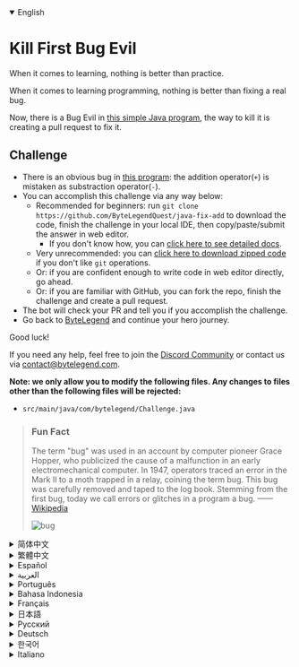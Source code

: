 <details open='true'>
<summary>English</summary>

# Kill First Bug Evil

When it comes to learning, nothing is better than practice.

When it comes to learning programming, nothing is better than fixing a real bug.

Now, there is a Bug Evil in [this simple Java program](https://github.com/ByteLegendQuest/java-fix-add/blob/main/src/main/java/com/bytelegend/Challenge.java),
the way to kill it is creating a pull request to fix it.

## Challenge
- There is an obvious bug in [this program](https://github.com/ByteLegendQuest/java-fix-add/blob/main/src/main/java/com/bytelegend/Challenge.java): the addition operator(`+`) is mistaken as substraction operator(`-`).
- You can accomplish this challenge via any way below:
  - Recommended for beginners: run `git clone https://github.com/ByteLegendQuest/java-fix-add` to download the code,
    finish the challenge in your local IDE, then copy/paste/submit the answer in web editor.
    - If you don't know how, you can [click here to see detailed docs](https://github.com/ByteLegendQuest/java-fix-add/blob/main/docs/en/clone-and-import.md).
  - Very unrecommended: you can [click here to download zipped code](https://codeload.github.com/ByteLegendQuest/java-fix-add/zip/refs/heads/main) if you don't like `git` operations.
  - Or: if you are confident enough to write code in web editor directly, go ahead.
  - Or: if you are familiar with GitHub, you can fork the repo, finish the challenge and create a pull request.
- The bot will check your PR and tell you if you accomplish the challenge.
- Go back to [ByteLegend](https://bytelegend.com) and continue your hero journey.

Good luck!

If you need any help, feel free to join the [Discord Community](https://discord.gg/35RreUUGWt) or contact us via [contact@bytelegend.com](mailto:contact@bytelegend.com).

**Note: we only allow you to modify the following files.
Any changes to files other than the following files will be rejected:**

- `src/main/java/com/bytelegend/Challenge.java`

> ### Fun Fact
>
> The term "bug" was used in an account by computer pioneer Grace Hopper, who publicized the cause of a malfunction in an early electromechanical computer.
> In 1947, operators traced an error in the Mark II to a moth trapped in a relay, coining the term bug. This bug was carefully removed and taped to the log book.
> Stemming from the first bug, today we call errors or glitches in a program a bug.
> ——[Wikipedia](https://en.wikipedia.org/wiki/Software_bug)
>
> ![bug](https://raw.githubusercontent.com/ByteLegendQuest/java-fix-add/main/first-bug.jpg)
</details>
<details>
<summary>简体中文</summary>

# 消灭第一个幺蛾子恶魔

没有什么能比动手实践更快地学到东西了。

没有什么能比真正动手修bug更快地学会编程了。

现在，我们的[一个简单的Java程序](https://github.com/ByteLegendQuest/java-fix-add/blob/main/src/main/java/com/bytelegend/Challenge.java)中有一个幺蛾子恶魔，
消灭这个幺蛾子的方法就是提交一个Pull Request帮我们修复之。

## 挑战
- [这个程序](https://github.com/ByteLegendQuest/java-fix-add/blob/main/src/main/java/com/bytelegend/Challenge.java)里有一个明显的bug：加法函数中的加号(`+`)被写成了减号(`-`)，请修复这个问题。
- 你可以使用以下任意一种方法完成挑战：
  - 初学者推荐：运行`git clone https://git.bytelegend.com/ByteLegendQuest/java-fix-add`将代码下载到本地，在本地使用IDE调试完成后复制到网页编辑器里提交。
    - 如果你不知道怎么做，可以点击[这里查看详细文档](https://github.com/ByteLegendQuest/java-fix-add/blob/main/docs/zh_hans/clone-and-import.md)。
  - 非常不推荐：如果你实在不喜欢`git`命令行操作，你可以[点击这里直接下载打包好的代码](https://ghcodeload.bytelegend.com/ByteLegendQuest/java-fix-add/zip/refs/heads/main)。
  - 或者：如果你非常自信不需要下载代码到本地调试，可以使用网页编辑器直接提交。
  - 或者：如果你对GitHub非常熟悉，你可以fork仓库、完成挑战后，创建一个Pull Request。
- 机器人将会检查你的答案，告诉你你是否通过了挑战。
- 回到[字节传说](https://bytelegend.com)，然后继续你的英雄旅程。

祝你好运！

如果你需要任何帮助，欢迎加入官方玩家QQ群（在[首页](https://bytelegend.com)右下角的`联系 & 关于`菜单里可以找到入群方式）或者[Discord社区](https://discord.gg/35RreUUGWt)，或email至[contact@bytelegend.com](mailto:contact@bytelegend.com)。

**注意：我们只允许您修改以下文件，任何对其他文件的修改都会被拒绝：**

- `src/main/java/com/bytelegend/Challenge.java`

> ### 有趣的小知识
>
> 在1947年9月9日，葛丽丝·霍普（Grace Hopper）发现了世界上第一个电脑bug。
> 有一次Mark II突然宕机，原因是一只飞蛾意外飞入了一台电脑内部而引起了故障（如图所示）。
> 团队在日志本中记录下了这一事件。也因此，人们逐渐开始用“Bug”（原意为“虫子”）来称呼计算机中的错误。
> 现在在华盛顿的美国国家历史博物馆中还可以看到这份日志。
> ——[维基百科](https://zh.wikipedia.org/wiki/%E7%A8%8B%E5%BA%8F%E9%94%99%E8%AF%AF)
>
> ![bug](https://raw.githubusercontent.com/ByteLegendQuest/java-fix-add/main/first-bug.jpg)
</details>
<details>
<summary>繁體中文</summary>

<h1>Kill First Bug Evil</h1>
<p>When it comes to learning, nothing is better than practice.</p>
<p>When it comes to learning programming, nothing is better than fixing a real bug.</p>
<p>Now, there is a Bug Evil in <a href="https://github.com/ByteLegendQuest/java-fix-add/blob/main/src/main/java/com/bytelegend/Challenge.java" target="_blank">this simple Java program</a>,
the way to kill it is creating a pull request to fix it.</p>
<h2>Challenge</h2>
<ul>
<li>There is an obvious bug in <a href="https://github.com/ByteLegendQuest/java-fix-add/blob/main/src/main/java/com/bytelegend/Challenge.java" target="_blank">this program</a>: the addition operator(<code class="notranslate">+</code>) is mistaken as substraction operator(<code class="notranslate">-</code>).</li>
<li>You can accomplish this challenge via any way below:
<ul>
<li>Recommended for beginners: run <code class="notranslate">git clone https://github.com/ByteLegendQuest/java-fix-add</code> to download the code,
finish the challenge in your local IDE, then copy/paste/submit the answer in web editor.
<ul>
<li>If you don't know how, you can <a href="https://github.com/ByteLegendQuest/java-fix-add/blob/main/docs/en/clone-and-import.md" target="_blank">click here to see detailed docs</a>.</li>
</ul>
</li>
<li>Very unrecommended: you can <a href="https://codeload.github.com/ByteLegendQuest/java-fix-add/zip/refs/heads/main" target="_blank">click here to download zipped code</a> if you don't like <code class="notranslate">git</code> operations.</li>
<li>Or: if you are confident enough to write code in web editor directly, go ahead.</li>
<li>Or: if you are familiar with GitHub, you can fork the repo, finish the challenge and create a pull request.</li>
</ul>
</li>
<li>The bot will check your PR and tell you if you accomplish the challenge.</li>
<li>Go back to <a href="https://bytelegend.com" target="_blank">ByteLegend</a> and continue your hero journey.</li>
</ul>
<p>Good luck!</p>
<p>If you need any help, feel free to join the <a href="https://discord.gg/35RreUUGWt" target="_blank">Discord Community</a> or contact us via <a href="mailto:contact@bytelegend.com" target="_blank">contact@bytelegend.com</a>.</p>
<p><strong>Note: we only allow you to modify the following files.
Any changes to files other than the following files will be rejected:</strong></p>
<ul>
<li><code class="notranslate">src/main/java/com/bytelegend/Challenge.java</code></li>
</ul>
<blockquote>
<h3>Fun Fact</h3>
<p>The term &quot;bug&quot; was used in an account by computer pioneer Grace Hopper, who publicized the cause of a malfunction in an early electromechanical computer.
In 1947, operators traced an error in the Mark II to a moth trapped in a relay, coining the term bug. This bug was carefully removed and taped to the log book.
Stemming from the first bug, today we call errors or glitches in a program a bug.
——<a href="https://en.wikipedia.org/wiki/Software_bug" target="_blank">Wikipedia</a></p>
<p><img src="https://raw.githubusercontent.com/ByteLegendQuest/java-fix-add/main/first-bug.jpg" alt="bug" /></p>
</blockquote>
</details>
<details>
<summary>Español</summary>

<h1>Kill First Bug Evil</h1>
<p>When it comes to learning, nothing is better than practice.</p>
<p>When it comes to learning programming, nothing is better than fixing a real bug.</p>
<p>Now, there is a Bug Evil in <a href="https://github.com/ByteLegendQuest/java-fix-add/blob/main/src/main/java/com/bytelegend/Challenge.java" target="_blank">this simple Java program</a>,
the way to kill it is creating a pull request to fix it.</p>
<h2>Challenge</h2>
<ul>
<li>There is an obvious bug in <a href="https://github.com/ByteLegendQuest/java-fix-add/blob/main/src/main/java/com/bytelegend/Challenge.java" target="_blank">this program</a>: the addition operator(<code class="notranslate">+</code>) is mistaken as substraction operator(<code class="notranslate">-</code>).</li>
<li>You can accomplish this challenge via any way below:
<ul>
<li>Recommended for beginners: run <code class="notranslate">git clone https://github.com/ByteLegendQuest/java-fix-add</code> to download the code,
finish the challenge in your local IDE, then copy/paste/submit the answer in web editor.
<ul>
<li>If you don't know how, you can <a href="https://github.com/ByteLegendQuest/java-fix-add/blob/main/docs/en/clone-and-import.md" target="_blank">click here to see detailed docs</a>.</li>
</ul>
</li>
<li>Very unrecommended: you can <a href="https://codeload.github.com/ByteLegendQuest/java-fix-add/zip/refs/heads/main" target="_blank">click here to download zipped code</a> if you don't like <code class="notranslate">git</code> operations.</li>
<li>Or: if you are confident enough to write code in web editor directly, go ahead.</li>
<li>Or: if you are familiar with GitHub, you can fork the repo, finish the challenge and create a pull request.</li>
</ul>
</li>
<li>The bot will check your PR and tell you if you accomplish the challenge.</li>
<li>Go back to <a href="https://bytelegend.com" target="_blank">ByteLegend</a> and continue your hero journey.</li>
</ul>
<p>Good luck!</p>
<p>If you need any help, feel free to join the <a href="https://discord.gg/35RreUUGWt" target="_blank">Discord Community</a> or contact us via <a href="mailto:contact@bytelegend.com" target="_blank">contact@bytelegend.com</a>.</p>
<p><strong>Note: we only allow you to modify the following files.
Any changes to files other than the following files will be rejected:</strong></p>
<ul>
<li><code class="notranslate">src/main/java/com/bytelegend/Challenge.java</code></li>
</ul>
<blockquote>
<h3>Fun Fact</h3>
<p>The term &quot;bug&quot; was used in an account by computer pioneer Grace Hopper, who publicized the cause of a malfunction in an early electromechanical computer.
In 1947, operators traced an error in the Mark II to a moth trapped in a relay, coining the term bug. This bug was carefully removed and taped to the log book.
Stemming from the first bug, today we call errors or glitches in a program a bug.
——<a href="https://en.wikipedia.org/wiki/Software_bug" target="_blank">Wikipedia</a></p>
<p><img src="https://raw.githubusercontent.com/ByteLegendQuest/java-fix-add/main/first-bug.jpg" alt="bug" /></p>
</blockquote>
</details>
<details>
<summary>العربية</summary>

<h1>Kill First Bug Evil</h1>
<p>When it comes to learning, nothing is better than practice.</p>
<p>When it comes to learning programming, nothing is better than fixing a real bug.</p>
<p>Now, there is a Bug Evil in <a href="https://github.com/ByteLegendQuest/java-fix-add/blob/main/src/main/java/com/bytelegend/Challenge.java" target="_blank">this simple Java program</a>,
the way to kill it is creating a pull request to fix it.</p>
<h2>Challenge</h2>
<ul>
<li>There is an obvious bug in <a href="https://github.com/ByteLegendQuest/java-fix-add/blob/main/src/main/java/com/bytelegend/Challenge.java" target="_blank">this program</a>: the addition operator(<code class="notranslate">+</code>) is mistaken as substraction operator(<code class="notranslate">-</code>).</li>
<li>You can accomplish this challenge via any way below:
<ul>
<li>Recommended for beginners: run <code class="notranslate">git clone https://github.com/ByteLegendQuest/java-fix-add</code> to download the code,
finish the challenge in your local IDE, then copy/paste/submit the answer in web editor.
<ul>
<li>If you don't know how, you can <a href="https://github.com/ByteLegendQuest/java-fix-add/blob/main/docs/en/clone-and-import.md" target="_blank">click here to see detailed docs</a>.</li>
</ul>
</li>
<li>Very unrecommended: you can <a href="https://codeload.github.com/ByteLegendQuest/java-fix-add/zip/refs/heads/main" target="_blank">click here to download zipped code</a> if you don't like <code class="notranslate">git</code> operations.</li>
<li>Or: if you are confident enough to write code in web editor directly, go ahead.</li>
<li>Or: if you are familiar with GitHub, you can fork the repo, finish the challenge and create a pull request.</li>
</ul>
</li>
<li>The bot will check your PR and tell you if you accomplish the challenge.</li>
<li>Go back to <a href="https://bytelegend.com" target="_blank">ByteLegend</a> and continue your hero journey.</li>
</ul>
<p>Good luck!</p>
<p>If you need any help, feel free to join the <a href="https://discord.gg/35RreUUGWt" target="_blank">Discord Community</a> or contact us via <a href="mailto:contact@bytelegend.com" target="_blank">contact@bytelegend.com</a>.</p>
<p><strong>Note: we only allow you to modify the following files.
Any changes to files other than the following files will be rejected:</strong></p>
<ul>
<li><code class="notranslate">src/main/java/com/bytelegend/Challenge.java</code></li>
</ul>
<blockquote>
<h3>Fun Fact</h3>
<p>The term &quot;bug&quot; was used in an account by computer pioneer Grace Hopper, who publicized the cause of a malfunction in an early electromechanical computer.
In 1947, operators traced an error in the Mark II to a moth trapped in a relay, coining the term bug. This bug was carefully removed and taped to the log book.
Stemming from the first bug, today we call errors or glitches in a program a bug.
——<a href="https://en.wikipedia.org/wiki/Software_bug" target="_blank">Wikipedia</a></p>
<p><img src="https://raw.githubusercontent.com/ByteLegendQuest/java-fix-add/main/first-bug.jpg" alt="bug" /></p>
</blockquote>
</details>
<details>
<summary>Português</summary>

<h1>Kill First Bug Evil</h1>
<p>When it comes to learning, nothing is better than practice.</p>
<p>When it comes to learning programming, nothing is better than fixing a real bug.</p>
<p>Now, there is a Bug Evil in <a href="https://github.com/ByteLegendQuest/java-fix-add/blob/main/src/main/java/com/bytelegend/Challenge.java" target="_blank">this simple Java program</a>,
the way to kill it is creating a pull request to fix it.</p>
<h2>Challenge</h2>
<ul>
<li>There is an obvious bug in <a href="https://github.com/ByteLegendQuest/java-fix-add/blob/main/src/main/java/com/bytelegend/Challenge.java" target="_blank">this program</a>: the addition operator(<code class="notranslate">+</code>) is mistaken as substraction operator(<code class="notranslate">-</code>).</li>
<li>You can accomplish this challenge via any way below:
<ul>
<li>Recommended for beginners: run <code class="notranslate">git clone https://github.com/ByteLegendQuest/java-fix-add</code> to download the code,
finish the challenge in your local IDE, then copy/paste/submit the answer in web editor.
<ul>
<li>If you don't know how, you can <a href="https://github.com/ByteLegendQuest/java-fix-add/blob/main/docs/en/clone-and-import.md" target="_blank">click here to see detailed docs</a>.</li>
</ul>
</li>
<li>Very unrecommended: you can <a href="https://codeload.github.com/ByteLegendQuest/java-fix-add/zip/refs/heads/main" target="_blank">click here to download zipped code</a> if you don't like <code class="notranslate">git</code> operations.</li>
<li>Or: if you are confident enough to write code in web editor directly, go ahead.</li>
<li>Or: if you are familiar with GitHub, you can fork the repo, finish the challenge and create a pull request.</li>
</ul>
</li>
<li>The bot will check your PR and tell you if you accomplish the challenge.</li>
<li>Go back to <a href="https://bytelegend.com" target="_blank">ByteLegend</a> and continue your hero journey.</li>
</ul>
<p>Good luck!</p>
<p>If you need any help, feel free to join the <a href="https://discord.gg/35RreUUGWt" target="_blank">Discord Community</a> or contact us via <a href="mailto:contact@bytelegend.com" target="_blank">contact@bytelegend.com</a>.</p>
<p><strong>Note: we only allow you to modify the following files.
Any changes to files other than the following files will be rejected:</strong></p>
<ul>
<li><code class="notranslate">src/main/java/com/bytelegend/Challenge.java</code></li>
</ul>
<blockquote>
<h3>Fun Fact</h3>
<p>The term &quot;bug&quot; was used in an account by computer pioneer Grace Hopper, who publicized the cause of a malfunction in an early electromechanical computer.
In 1947, operators traced an error in the Mark II to a moth trapped in a relay, coining the term bug. This bug was carefully removed and taped to the log book.
Stemming from the first bug, today we call errors or glitches in a program a bug.
——<a href="https://en.wikipedia.org/wiki/Software_bug" target="_blank">Wikipedia</a></p>
<p><img src="https://raw.githubusercontent.com/ByteLegendQuest/java-fix-add/main/first-bug.jpg" alt="bug" /></p>
</blockquote>
</details>
<details>
<summary>Bahasa Indonesia</summary>

<h1>Kill First Bug Evil</h1>
<p>When it comes to learning, nothing is better than practice.</p>
<p>When it comes to learning programming, nothing is better than fixing a real bug.</p>
<p>Now, there is a Bug Evil in <a href="https://github.com/ByteLegendQuest/java-fix-add/blob/main/src/main/java/com/bytelegend/Challenge.java" target="_blank">this simple Java program</a>,
the way to kill it is creating a pull request to fix it.</p>
<h2>Challenge</h2>
<ul>
<li>There is an obvious bug in <a href="https://github.com/ByteLegendQuest/java-fix-add/blob/main/src/main/java/com/bytelegend/Challenge.java" target="_blank">this program</a>: the addition operator(<code class="notranslate">+</code>) is mistaken as substraction operator(<code class="notranslate">-</code>).</li>
<li>You can accomplish this challenge via any way below:
<ul>
<li>Recommended for beginners: run <code class="notranslate">git clone https://github.com/ByteLegendQuest/java-fix-add</code> to download the code,
finish the challenge in your local IDE, then copy/paste/submit the answer in web editor.
<ul>
<li>If you don't know how, you can <a href="https://github.com/ByteLegendQuest/java-fix-add/blob/main/docs/en/clone-and-import.md" target="_blank">click here to see detailed docs</a>.</li>
</ul>
</li>
<li>Very unrecommended: you can <a href="https://codeload.github.com/ByteLegendQuest/java-fix-add/zip/refs/heads/main" target="_blank">click here to download zipped code</a> if you don't like <code class="notranslate">git</code> operations.</li>
<li>Or: if you are confident enough to write code in web editor directly, go ahead.</li>
<li>Or: if you are familiar with GitHub, you can fork the repo, finish the challenge and create a pull request.</li>
</ul>
</li>
<li>The bot will check your PR and tell you if you accomplish the challenge.</li>
<li>Go back to <a href="https://bytelegend.com" target="_blank">ByteLegend</a> and continue your hero journey.</li>
</ul>
<p>Good luck!</p>
<p>If you need any help, feel free to join the <a href="https://discord.gg/35RreUUGWt" target="_blank">Discord Community</a> or contact us via <a href="mailto:contact@bytelegend.com" target="_blank">contact@bytelegend.com</a>.</p>
<p><strong>Note: we only allow you to modify the following files.
Any changes to files other than the following files will be rejected:</strong></p>
<ul>
<li><code class="notranslate">src/main/java/com/bytelegend/Challenge.java</code></li>
</ul>
<blockquote>
<h3>Fun Fact</h3>
<p>The term &quot;bug&quot; was used in an account by computer pioneer Grace Hopper, who publicized the cause of a malfunction in an early electromechanical computer.
In 1947, operators traced an error in the Mark II to a moth trapped in a relay, coining the term bug. This bug was carefully removed and taped to the log book.
Stemming from the first bug, today we call errors or glitches in a program a bug.
——<a href="https://en.wikipedia.org/wiki/Software_bug" target="_blank">Wikipedia</a></p>
<p><img src="https://raw.githubusercontent.com/ByteLegendQuest/java-fix-add/main/first-bug.jpg" alt="bug" /></p>
</blockquote>
</details>
<details>
<summary>Français</summary>

<h1>Kill First Bug Evil</h1>
<p>When it comes to learning, nothing is better than practice.</p>
<p>When it comes to learning programming, nothing is better than fixing a real bug.</p>
<p>Now, there is a Bug Evil in <a href="https://github.com/ByteLegendQuest/java-fix-add/blob/main/src/main/java/com/bytelegend/Challenge.java" target="_blank">this simple Java program</a>,
the way to kill it is creating a pull request to fix it.</p>
<h2>Challenge</h2>
<ul>
<li>There is an obvious bug in <a href="https://github.com/ByteLegendQuest/java-fix-add/blob/main/src/main/java/com/bytelegend/Challenge.java" target="_blank">this program</a>: the addition operator(<code class="notranslate">+</code>) is mistaken as substraction operator(<code class="notranslate">-</code>).</li>
<li>You can accomplish this challenge via any way below:
<ul>
<li>Recommended for beginners: run <code class="notranslate">git clone https://github.com/ByteLegendQuest/java-fix-add</code> to download the code,
finish the challenge in your local IDE, then copy/paste/submit the answer in web editor.
<ul>
<li>If you don't know how, you can <a href="https://github.com/ByteLegendQuest/java-fix-add/blob/main/docs/en/clone-and-import.md" target="_blank">click here to see detailed docs</a>.</li>
</ul>
</li>
<li>Very unrecommended: you can <a href="https://codeload.github.com/ByteLegendQuest/java-fix-add/zip/refs/heads/main" target="_blank">click here to download zipped code</a> if you don't like <code class="notranslate">git</code> operations.</li>
<li>Or: if you are confident enough to write code in web editor directly, go ahead.</li>
<li>Or: if you are familiar with GitHub, you can fork the repo, finish the challenge and create a pull request.</li>
</ul>
</li>
<li>The bot will check your PR and tell you if you accomplish the challenge.</li>
<li>Go back to <a href="https://bytelegend.com" target="_blank">ByteLegend</a> and continue your hero journey.</li>
</ul>
<p>Good luck!</p>
<p>If you need any help, feel free to join the <a href="https://discord.gg/35RreUUGWt" target="_blank">Discord Community</a> or contact us via <a href="mailto:contact@bytelegend.com" target="_blank">contact@bytelegend.com</a>.</p>
<p><strong>Note: we only allow you to modify the following files.
Any changes to files other than the following files will be rejected:</strong></p>
<ul>
<li><code class="notranslate">src/main/java/com/bytelegend/Challenge.java</code></li>
</ul>
<blockquote>
<h3>Fun Fact</h3>
<p>The term &quot;bug&quot; was used in an account by computer pioneer Grace Hopper, who publicized the cause of a malfunction in an early electromechanical computer.
In 1947, operators traced an error in the Mark II to a moth trapped in a relay, coining the term bug. This bug was carefully removed and taped to the log book.
Stemming from the first bug, today we call errors or glitches in a program a bug.
——<a href="https://en.wikipedia.org/wiki/Software_bug" target="_blank">Wikipedia</a></p>
<p><img src="https://raw.githubusercontent.com/ByteLegendQuest/java-fix-add/main/first-bug.jpg" alt="bug" /></p>
</blockquote>
</details>
<details>
<summary>日本語</summary>

<h1>Kill First Bug Evil</h1>
<p>When it comes to learning, nothing is better than practice.</p>
<p>When it comes to learning programming, nothing is better than fixing a real bug.</p>
<p>Now, there is a Bug Evil in <a href="https://github.com/ByteLegendQuest/java-fix-add/blob/main/src/main/java/com/bytelegend/Challenge.java" target="_blank">this simple Java program</a>,
the way to kill it is creating a pull request to fix it.</p>
<h2>Challenge</h2>
<ul>
<li>There is an obvious bug in <a href="https://github.com/ByteLegendQuest/java-fix-add/blob/main/src/main/java/com/bytelegend/Challenge.java" target="_blank">this program</a>: the addition operator(<code class="notranslate">+</code>) is mistaken as substraction operator(<code class="notranslate">-</code>).</li>
<li>You can accomplish this challenge via any way below:
<ul>
<li>Recommended for beginners: run <code class="notranslate">git clone https://github.com/ByteLegendQuest/java-fix-add</code> to download the code,
finish the challenge in your local IDE, then copy/paste/submit the answer in web editor.
<ul>
<li>If you don't know how, you can <a href="https://github.com/ByteLegendQuest/java-fix-add/blob/main/docs/en/clone-and-import.md" target="_blank">click here to see detailed docs</a>.</li>
</ul>
</li>
<li>Very unrecommended: you can <a href="https://codeload.github.com/ByteLegendQuest/java-fix-add/zip/refs/heads/main" target="_blank">click here to download zipped code</a> if you don't like <code class="notranslate">git</code> operations.</li>
<li>Or: if you are confident enough to write code in web editor directly, go ahead.</li>
<li>Or: if you are familiar with GitHub, you can fork the repo, finish the challenge and create a pull request.</li>
</ul>
</li>
<li>The bot will check your PR and tell you if you accomplish the challenge.</li>
<li>Go back to <a href="https://bytelegend.com" target="_blank">ByteLegend</a> and continue your hero journey.</li>
</ul>
<p>Good luck!</p>
<p>If you need any help, feel free to join the <a href="https://discord.gg/35RreUUGWt" target="_blank">Discord Community</a> or contact us via <a href="mailto:contact@bytelegend.com" target="_blank">contact@bytelegend.com</a>.</p>
<p><strong>Note: we only allow you to modify the following files.
Any changes to files other than the following files will be rejected:</strong></p>
<ul>
<li><code class="notranslate">src/main/java/com/bytelegend/Challenge.java</code></li>
</ul>
<blockquote>
<h3>Fun Fact</h3>
<p>The term &quot;bug&quot; was used in an account by computer pioneer Grace Hopper, who publicized the cause of a malfunction in an early electromechanical computer.
In 1947, operators traced an error in the Mark II to a moth trapped in a relay, coining the term bug. This bug was carefully removed and taped to the log book.
Stemming from the first bug, today we call errors or glitches in a program a bug.
——<a href="https://en.wikipedia.org/wiki/Software_bug" target="_blank">Wikipedia</a></p>
<p><img src="https://raw.githubusercontent.com/ByteLegendQuest/java-fix-add/main/first-bug.jpg" alt="bug" /></p>
</blockquote>
</details>
<details>
<summary>Русский</summary>

<h1>Kill First Bug Evil</h1>
<p>When it comes to learning, nothing is better than practice.</p>
<p>When it comes to learning programming, nothing is better than fixing a real bug.</p>
<p>Now, there is a Bug Evil in <a href="https://github.com/ByteLegendQuest/java-fix-add/blob/main/src/main/java/com/bytelegend/Challenge.java" target="_blank">this simple Java program</a>,
the way to kill it is creating a pull request to fix it.</p>
<h2>Challenge</h2>
<ul>
<li>There is an obvious bug in <a href="https://github.com/ByteLegendQuest/java-fix-add/blob/main/src/main/java/com/bytelegend/Challenge.java" target="_blank">this program</a>: the addition operator(<code class="notranslate">+</code>) is mistaken as substraction operator(<code class="notranslate">-</code>).</li>
<li>You can accomplish this challenge via any way below:
<ul>
<li>Recommended for beginners: run <code class="notranslate">git clone https://github.com/ByteLegendQuest/java-fix-add</code> to download the code,
finish the challenge in your local IDE, then copy/paste/submit the answer in web editor.
<ul>
<li>If you don't know how, you can <a href="https://github.com/ByteLegendQuest/java-fix-add/blob/main/docs/en/clone-and-import.md" target="_blank">click here to see detailed docs</a>.</li>
</ul>
</li>
<li>Very unrecommended: you can <a href="https://codeload.github.com/ByteLegendQuest/java-fix-add/zip/refs/heads/main" target="_blank">click here to download zipped code</a> if you don't like <code class="notranslate">git</code> operations.</li>
<li>Or: if you are confident enough to write code in web editor directly, go ahead.</li>
<li>Or: if you are familiar with GitHub, you can fork the repo, finish the challenge and create a pull request.</li>
</ul>
</li>
<li>The bot will check your PR and tell you if you accomplish the challenge.</li>
<li>Go back to <a href="https://bytelegend.com" target="_blank">ByteLegend</a> and continue your hero journey.</li>
</ul>
<p>Good luck!</p>
<p>If you need any help, feel free to join the <a href="https://discord.gg/35RreUUGWt" target="_blank">Discord Community</a> or contact us via <a href="mailto:contact@bytelegend.com" target="_blank">contact@bytelegend.com</a>.</p>
<p><strong>Note: we only allow you to modify the following files.
Any changes to files other than the following files will be rejected:</strong></p>
<ul>
<li><code class="notranslate">src/main/java/com/bytelegend/Challenge.java</code></li>
</ul>
<blockquote>
<h3>Fun Fact</h3>
<p>The term &quot;bug&quot; was used in an account by computer pioneer Grace Hopper, who publicized the cause of a malfunction in an early electromechanical computer.
In 1947, operators traced an error in the Mark II to a moth trapped in a relay, coining the term bug. This bug was carefully removed and taped to the log book.
Stemming from the first bug, today we call errors or glitches in a program a bug.
——<a href="https://en.wikipedia.org/wiki/Software_bug" target="_blank">Wikipedia</a></p>
<p><img src="https://raw.githubusercontent.com/ByteLegendQuest/java-fix-add/main/first-bug.jpg" alt="bug" /></p>
</blockquote>
</details>
<details>
<summary>Deutsch</summary>

<h1>Kill First Bug Evil</h1>
<p>When it comes to learning, nothing is better than practice.</p>
<p>When it comes to learning programming, nothing is better than fixing a real bug.</p>
<p>Now, there is a Bug Evil in <a href="https://github.com/ByteLegendQuest/java-fix-add/blob/main/src/main/java/com/bytelegend/Challenge.java" target="_blank">this simple Java program</a>,
the way to kill it is creating a pull request to fix it.</p>
<h2>Challenge</h2>
<ul>
<li>There is an obvious bug in <a href="https://github.com/ByteLegendQuest/java-fix-add/blob/main/src/main/java/com/bytelegend/Challenge.java" target="_blank">this program</a>: the addition operator(<code class="notranslate">+</code>) is mistaken as substraction operator(<code class="notranslate">-</code>).</li>
<li>You can accomplish this challenge via any way below:
<ul>
<li>Recommended for beginners: run <code class="notranslate">git clone https://github.com/ByteLegendQuest/java-fix-add</code> to download the code,
finish the challenge in your local IDE, then copy/paste/submit the answer in web editor.
<ul>
<li>If you don't know how, you can <a href="https://github.com/ByteLegendQuest/java-fix-add/blob/main/docs/en/clone-and-import.md" target="_blank">click here to see detailed docs</a>.</li>
</ul>
</li>
<li>Very unrecommended: you can <a href="https://codeload.github.com/ByteLegendQuest/java-fix-add/zip/refs/heads/main" target="_blank">click here to download zipped code</a> if you don't like <code class="notranslate">git</code> operations.</li>
<li>Or: if you are confident enough to write code in web editor directly, go ahead.</li>
<li>Or: if you are familiar with GitHub, you can fork the repo, finish the challenge and create a pull request.</li>
</ul>
</li>
<li>The bot will check your PR and tell you if you accomplish the challenge.</li>
<li>Go back to <a href="https://bytelegend.com" target="_blank">ByteLegend</a> and continue your hero journey.</li>
</ul>
<p>Good luck!</p>
<p>If you need any help, feel free to join the <a href="https://discord.gg/35RreUUGWt" target="_blank">Discord Community</a> or contact us via <a href="mailto:contact@bytelegend.com" target="_blank">contact@bytelegend.com</a>.</p>
<p><strong>Note: we only allow you to modify the following files.
Any changes to files other than the following files will be rejected:</strong></p>
<ul>
<li><code class="notranslate">src/main/java/com/bytelegend/Challenge.java</code></li>
</ul>
<blockquote>
<h3>Fun Fact</h3>
<p>The term &quot;bug&quot; was used in an account by computer pioneer Grace Hopper, who publicized the cause of a malfunction in an early electromechanical computer.
In 1947, operators traced an error in the Mark II to a moth trapped in a relay, coining the term bug. This bug was carefully removed and taped to the log book.
Stemming from the first bug, today we call errors or glitches in a program a bug.
——<a href="https://en.wikipedia.org/wiki/Software_bug" target="_blank">Wikipedia</a></p>
<p><img src="https://raw.githubusercontent.com/ByteLegendQuest/java-fix-add/main/first-bug.jpg" alt="bug" /></p>
</blockquote>
</details>
<details>
<summary>한국어</summary>

<h1>Kill First Bug Evil</h1>
<p>When it comes to learning, nothing is better than practice.</p>
<p>When it comes to learning programming, nothing is better than fixing a real bug.</p>
<p>Now, there is a Bug Evil in <a href="https://github.com/ByteLegendQuest/java-fix-add/blob/main/src/main/java/com/bytelegend/Challenge.java" target="_blank">this simple Java program</a>,
the way to kill it is creating a pull request to fix it.</p>
<h2>Challenge</h2>
<ul>
<li>There is an obvious bug in <a href="https://github.com/ByteLegendQuest/java-fix-add/blob/main/src/main/java/com/bytelegend/Challenge.java" target="_blank">this program</a>: the addition operator(<code class="notranslate">+</code>) is mistaken as substraction operator(<code class="notranslate">-</code>).</li>
<li>You can accomplish this challenge via any way below:
<ul>
<li>Recommended for beginners: run <code class="notranslate">git clone https://github.com/ByteLegendQuest/java-fix-add</code> to download the code,
finish the challenge in your local IDE, then copy/paste/submit the answer in web editor.
<ul>
<li>If you don't know how, you can <a href="https://github.com/ByteLegendQuest/java-fix-add/blob/main/docs/en/clone-and-import.md" target="_blank">click here to see detailed docs</a>.</li>
</ul>
</li>
<li>Very unrecommended: you can <a href="https://codeload.github.com/ByteLegendQuest/java-fix-add/zip/refs/heads/main" target="_blank">click here to download zipped code</a> if you don't like <code class="notranslate">git</code> operations.</li>
<li>Or: if you are confident enough to write code in web editor directly, go ahead.</li>
<li>Or: if you are familiar with GitHub, you can fork the repo, finish the challenge and create a pull request.</li>
</ul>
</li>
<li>The bot will check your PR and tell you if you accomplish the challenge.</li>
<li>Go back to <a href="https://bytelegend.com" target="_blank">ByteLegend</a> and continue your hero journey.</li>
</ul>
<p>Good luck!</p>
<p>If you need any help, feel free to join the <a href="https://discord.gg/35RreUUGWt" target="_blank">Discord Community</a> or contact us via <a href="mailto:contact@bytelegend.com" target="_blank">contact@bytelegend.com</a>.</p>
<p><strong>Note: we only allow you to modify the following files.
Any changes to files other than the following files will be rejected:</strong></p>
<ul>
<li><code class="notranslate">src/main/java/com/bytelegend/Challenge.java</code></li>
</ul>
<blockquote>
<h3>Fun Fact</h3>
<p>The term &quot;bug&quot; was used in an account by computer pioneer Grace Hopper, who publicized the cause of a malfunction in an early electromechanical computer.
In 1947, operators traced an error in the Mark II to a moth trapped in a relay, coining the term bug. This bug was carefully removed and taped to the log book.
Stemming from the first bug, today we call errors or glitches in a program a bug.
——<a href="https://en.wikipedia.org/wiki/Software_bug" target="_blank">Wikipedia</a></p>
<p><img src="https://raw.githubusercontent.com/ByteLegendQuest/java-fix-add/main/first-bug.jpg" alt="bug" /></p>
</blockquote>
</details>
<details>
<summary>Italiano</summary>

<h1>Kill First Bug Evil</h1>
<p>When it comes to learning, nothing is better than practice.</p>
<p>When it comes to learning programming, nothing is better than fixing a real bug.</p>
<p>Now, there is a Bug Evil in <a href="https://github.com/ByteLegendQuest/java-fix-add/blob/main/src/main/java/com/bytelegend/Challenge.java" target="_blank">this simple Java program</a>,
the way to kill it is creating a pull request to fix it.</p>
<h2>Challenge</h2>
<ul>
<li>There is an obvious bug in <a href="https://github.com/ByteLegendQuest/java-fix-add/blob/main/src/main/java/com/bytelegend/Challenge.java" target="_blank">this program</a>: the addition operator(<code class="notranslate">+</code>) is mistaken as substraction operator(<code class="notranslate">-</code>).</li>
<li>You can accomplish this challenge via any way below:
<ul>
<li>Recommended for beginners: run <code class="notranslate">git clone https://github.com/ByteLegendQuest/java-fix-add</code> to download the code,
finish the challenge in your local IDE, then copy/paste/submit the answer in web editor.
<ul>
<li>If you don't know how, you can <a href="https://github.com/ByteLegendQuest/java-fix-add/blob/main/docs/en/clone-and-import.md" target="_blank">click here to see detailed docs</a>.</li>
</ul>
</li>
<li>Very unrecommended: you can <a href="https://codeload.github.com/ByteLegendQuest/java-fix-add/zip/refs/heads/main" target="_blank">click here to download zipped code</a> if you don't like <code class="notranslate">git</code> operations.</li>
<li>Or: if you are confident enough to write code in web editor directly, go ahead.</li>
<li>Or: if you are familiar with GitHub, you can fork the repo, finish the challenge and create a pull request.</li>
</ul>
</li>
<li>The bot will check your PR and tell you if you accomplish the challenge.</li>
<li>Go back to <a href="https://bytelegend.com" target="_blank">ByteLegend</a> and continue your hero journey.</li>
</ul>
<p>Good luck!</p>
<p>If you need any help, feel free to join the <a href="https://discord.gg/35RreUUGWt" target="_blank">Discord Community</a> or contact us via <a href="mailto:contact@bytelegend.com" target="_blank">contact@bytelegend.com</a>.</p>
<p><strong>Note: we only allow you to modify the following files.
Any changes to files other than the following files will be rejected:</strong></p>
<ul>
<li><code class="notranslate">src/main/java/com/bytelegend/Challenge.java</code></li>
</ul>
<blockquote>
<h3>Fun Fact</h3>
<p>The term &quot;bug&quot; was used in an account by computer pioneer Grace Hopper, who publicized the cause of a malfunction in an early electromechanical computer.
In 1947, operators traced an error in the Mark II to a moth trapped in a relay, coining the term bug. This bug was carefully removed and taped to the log book.
Stemming from the first bug, today we call errors or glitches in a program a bug.
——<a href="https://en.wikipedia.org/wiki/Software_bug" target="_blank">Wikipedia</a></p>
<p><img src="https://raw.githubusercontent.com/ByteLegendQuest/java-fix-add/main/first-bug.jpg" alt="bug" /></p>
</blockquote>
</details>